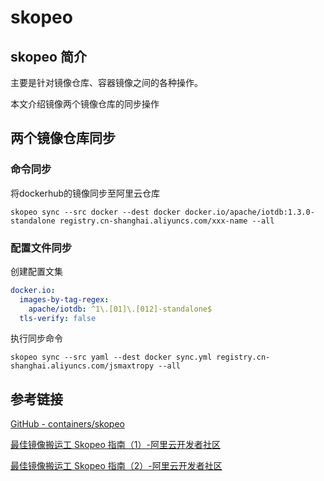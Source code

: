 # skopeo

## skopeo 简介

主要是针对镜像仓库、容器镜像之间的各种操作。

本文介绍镜像两个镜像仓库的同步操作

## 两个镜像仓库同步

### 命令同步

将dockerhub的镜像同步至阿里云仓库

```shell
skopeo sync --src docker --dest docker docker.io/apache/iotdb:1.3.0-standalone registry.cn-shanghai.aliyuncs.com/xxx-name --all
```

### 配置文件同步

创建配置文集

```yaml
docker.io:
  images-by-tag-regex:
    apache/iotdb: ^1\.[01]\.[012]-standalone$
  tls-verify: false
```

执行同步命令

```shell
skopeo sync --src yaml --dest docker sync.yml registry.cn-shanghai.aliyuncs.com/jsmaxtropy --all
```

## 参考链接

[GitHub - containers/skopeo](https://github.com/containers/skopeo)

[最佳镜像搬运工 Skopeo 指南（1）-阿里云开发者社区](https://developer.aliyun.com/article/1113538?spm=a2c6h.24874632.expert-profile.469.26106bd00jDcbd#slide-20)

[最佳镜像搬运工 Skopeo 指南（2）-阿里云开发者社区](https://developer.aliyun.com/article/1113540?spm=a2c6h.24874632.expert-profile.468.26106bd00jDcbd#slide-15)
